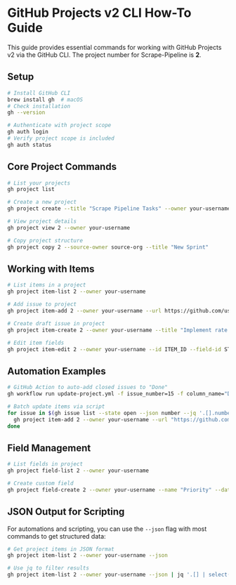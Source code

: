 # GitHub Projects v2 CLI How-To Guide

This guide provides essential commands for working with GitHub Projects v2 via the GitHub CLI. The project number for Scrape-Pipeline is **2**.

## Setup

```bash
# Install GitHub CLI
brew install gh  # macOS
# Check installation
gh --version

# Authenticate with project scope
gh auth login
# Verify project scope is included
gh auth status
```

## Core Project Commands

```bash
# List your projects
gh project list

# Create a new project
gh project create --title "Scrape Pipeline Tasks" --owner your-username

# View project details
gh project view 2 --owner your-username

# Copy project structure
gh project copy 2 --source-owner source-org --title "New Sprint"
```

## Working with Items

```bash
# List items in a project
gh project item-list 2 --owner your-username

# Add issue to project
gh project item-add 2 --owner your-username --url https://github.com/user/repo/issues/10

# Create draft issue in project
gh project item-create 2 --owner your-username --title "Implement rate limiting" --body "Add configurable rate limiting to scraper"

# Edit item fields
gh project item-edit 2 --owner your-username --id ITEM_ID --field-id STATUS_FIELD_ID --text "In Progress"
```

## Automation Examples

```bash
# GitHub Action to auto-add closed issues to "Done"
gh workflow run update-project.yml -f issue_number=15 -f column_name="Done"

# Batch update items via script
for issue in $(gh issue list --state open --json number --jq '.[].number'); do
  gh project item-add 2 --owner your-username --url "https://github.com/your-username/repo/issues/$issue"
done
```

## Field Management

```bash
# List fields in project
gh project field-list 2 --owner your-username

# Create custom field
gh project field-create 2 --owner your-username --name "Priority" --data-type SingleSelect --options "High,Medium,Low"
```

## JSON Output for Scripting

For automations and scripting, you can use the `--json` flag with most commands to get structured data:

```bash
# Get project items in JSON format
gh project item-list 2 --owner your-username --json

# Use jq to filter results
gh project item-list 2 --owner your-username --json | jq '.[] | select(.status=="In Progress")'
```